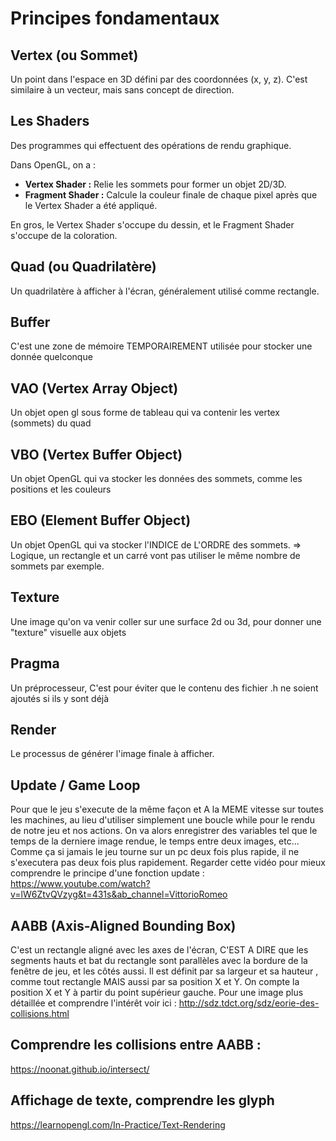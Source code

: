 # Principes fondamentaux

## Vertex (ou Sommet)
Un point dans l'espace en 3D défini par des coordonnées (x, y, z). C'est similaire à un vecteur, mais sans concept de direction.

## Les Shaders
Des programmes qui effectuent des opérations de rendu graphique.

Dans OpenGL, on a :

- **Vertex Shader :** Relie les sommets pour former un objet 2D/3D.
- **Fragment Shader :** Calcule la couleur finale de chaque pixel après que le Vertex Shader a été appliqué.

En gros, le Vertex Shader s'occupe du dessin, et le Fragment Shader s'occupe de la coloration.

## Quad (ou Quadrilatère)
Un quadrilatère à afficher à l'écran, généralement utilisé comme rectangle.

## Buffer
C'est une zone de mémoire TEMPORAIREMENT utilisée pour stocker une donnée quelconque 

## VAO (Vertex Array Object)
Un objet open gl sous forme de tableau qui va contenir les vertex (sommets) du quad

## VBO (Vertex Buffer Object)
Un objet OpenGL qui va stocker les données des sommets, comme les positions et les couleurs

## EBO (Element Buffer Object)
Un objet OpenGL qui va stocker l'INDICE de L'ORDRE des sommets. => Logique, un rectangle et un carré vont pas utiliser le même nombre de sommets par exemple.

## Texture
Une image qu'on va venir coller sur une surface 2d ou 3d, pour donner une "texture" visuelle aux objets

## Pragma
Un préprocesseur, C'est pour éviter que le contenu des fichier .h ne soient ajoutés si ils y sont déjà

## Render
Le processus de générer l'image finale à afficher.

## Update / Game Loop
Pour que le jeu s'execute de la même façon et A la MEME vitesse sur toutes les machines, au lieu d'utiliser simplement une boucle while pour le rendu de notre jeu et nos actions. On va alors enregistrer des variables tel que le temps de la derniere image rendue, le temps entre deux images, etc...
Comme ça si jamais le jeu tourne sur un pc deux fois plus rapide, il ne s'executera pas deux fois plus rapidement.
Regarder cette vidéo pour mieux comprendre le principe d'une fonction update : https://www.youtube.com/watch?v=lW6ZtvQVzyg&t=431s&ab_channel=VittorioRomeo

## AABB (Axis-Aligned Bounding Box)
C'est un rectangle aligné avec les axes de l'écran, C'EST A DIRE que les segments hauts et bat du rectangle sont parallèles avec la bordure de la fenêtre de jeu, et les côtés aussi. 
Il est définit par sa largeur et sa hauteur , comme tout rectangle MAIS aussi par sa position X et Y. On compte la position X et Y à partir du point supérieur gauche.
Pour une image plus détaillée et comprendre l'intérêt voir ici : http://sdz.tdct.org/sdz/eorie-des-collisions.html


## Comprendre les collisions entre AABB :
https://noonat.github.io/intersect/


## Affichage de texte, comprendre les glyph
https://learnopengl.com/In-Practice/Text-Rendering